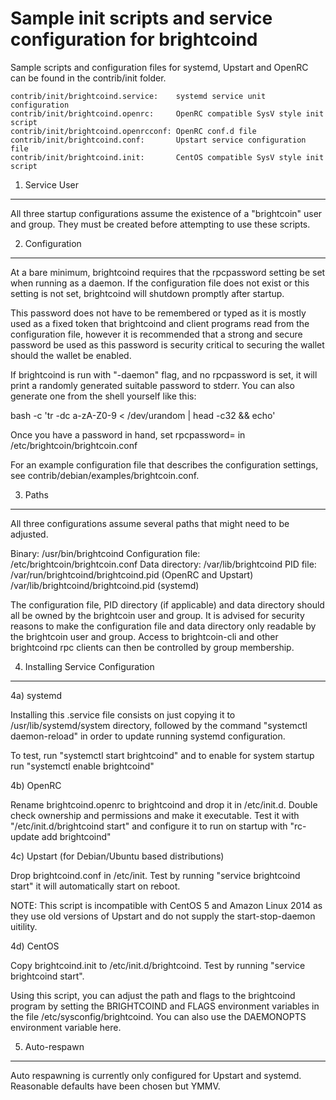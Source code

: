 Sample init scripts and service configuration for brightcoind
==========================================================

Sample scripts and configuration files for systemd, Upstart and OpenRC
can be found in the contrib/init folder.

    contrib/init/brightcoind.service:    systemd service unit configuration
    contrib/init/brightcoind.openrc:     OpenRC compatible SysV style init script
    contrib/init/brightcoind.openrcconf: OpenRC conf.d file
    contrib/init/brightcoind.conf:       Upstart service configuration file
    contrib/init/brightcoind.init:       CentOS compatible SysV style init script

1. Service User
---------------------------------

All three startup configurations assume the existence of a "brightcoin" user
and group.  They must be created before attempting to use these scripts.

2. Configuration
---------------------------------

At a bare minimum, brightcoind requires that the rpcpassword setting be set
when running as a daemon.  If the configuration file does not exist or this
setting is not set, brightcoind will shutdown promptly after startup.

This password does not have to be remembered or typed as it is mostly used
as a fixed token that brightcoind and client programs read from the configuration
file, however it is recommended that a strong and secure password be used
as this password is security critical to securing the wallet should the
wallet be enabled.

If brightcoind is run with "-daemon" flag, and no rpcpassword is set, it will
print a randomly generated suitable password to stderr.  You can also
generate one from the shell yourself like this:

bash -c 'tr -dc a-zA-Z0-9 < /dev/urandom | head -c32 && echo'

Once you have a password in hand, set rpcpassword= in /etc/brightcoin/brightcoin.conf

For an example configuration file that describes the configuration settings,
see contrib/debian/examples/brightcoin.conf.

3. Paths
---------------------------------

All three configurations assume several paths that might need to be adjusted.

Binary:              /usr/bin/brightcoind
Configuration file:  /etc/brightcoin/brightcoin.conf
Data directory:      /var/lib/brightcoind
PID file:            /var/run/brightcoind/brightcoind.pid (OpenRC and Upstart)
                     /var/lib/brightcoind/brightcoind.pid (systemd)

The configuration file, PID directory (if applicable) and data directory
should all be owned by the brightcoin user and group.  It is advised for security
reasons to make the configuration file and data directory only readable by the
brightcoin user and group.  Access to brightcoin-cli and other brightcoind rpc clients
can then be controlled by group membership.

4. Installing Service Configuration
-----------------------------------

4a) systemd

Installing this .service file consists on just copying it to
/usr/lib/systemd/system directory, followed by the command
"systemctl daemon-reload" in order to update running systemd configuration.

To test, run "systemctl start brightcoind" and to enable for system startup run
"systemctl enable brightcoind"

4b) OpenRC

Rename brightcoind.openrc to brightcoind and drop it in /etc/init.d.  Double
check ownership and permissions and make it executable.  Test it with
"/etc/init.d/brightcoind start" and configure it to run on startup with
"rc-update add brightcoind"

4c) Upstart (for Debian/Ubuntu based distributions)

Drop brightcoind.conf in /etc/init.  Test by running "service brightcoind start"
it will automatically start on reboot.

NOTE: This script is incompatible with CentOS 5 and Amazon Linux 2014 as they
use old versions of Upstart and do not supply the start-stop-daemon uitility.

4d) CentOS

Copy brightcoind.init to /etc/init.d/brightcoind. Test by running "service brightcoind start".

Using this script, you can adjust the path and flags to the brightcoind program by
setting the BRIGHTCOIND and FLAGS environment variables in the file
/etc/sysconfig/brightcoind. You can also use the DAEMONOPTS environment variable here.

5. Auto-respawn
-----------------------------------

Auto respawning is currently only configured for Upstart and systemd.
Reasonable defaults have been chosen but YMMV.
